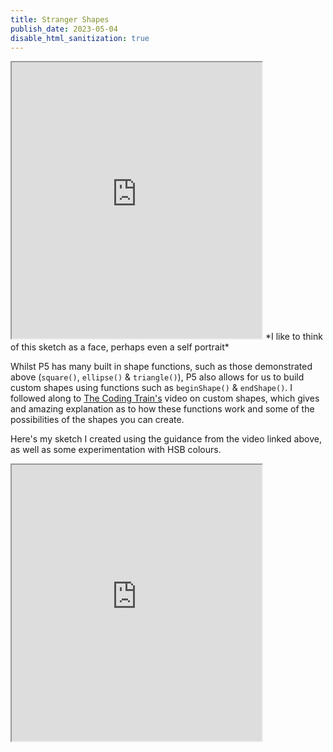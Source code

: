 ```yaml
---
title: Stranger Shapes 
publish_date: 2023-05-04
disable_html_sanitization: true
---
```


<iframe width = "400" height= "442" src="https://editor.p5js.org/kirstinmeows/full/ha5-ClAy7"></iframe>
*I like to think of this sketch as a face, perhaps even a self portrait* 

Whilst P5 has many built in shape functions, such as those demonstrated above (`square()`, `ellipse()` & `triangle()`), P5 also allows for us to build custom shapes using functions such as `beginShape()` & `endShape()`.
I followed along to [The Coding Train's](https://www.youtube.com/watch?v=76fiD5DvzeQ) video on custom shapes, which gives and amazing explanation as to how these functions work and some of the possibilities of the shapes you can create.

Here's my sketch I created using the guidance from the video linked above, as well as some experimentation with HSB colours.
<iframe width="400" height="442" src="https://editor.p5js.org/kirstinmeows/full/5Ev5FxtQq"></iframe> 
